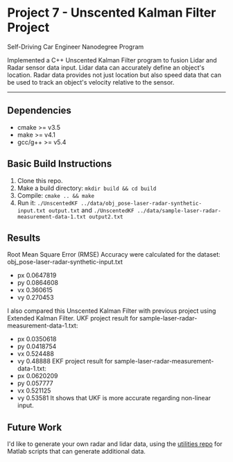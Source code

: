 # Project 7 - Unscented Kalman Filter Project
Self-Driving Car Engineer Nanodegree Program

Implemented a C++ Unscented Kalman Filter program to fusion Lidar and Radar sensor data input. Lidar data can accurately define an object's location. Radar data provides not just location but also speed data that can be used to track an object's velocity relative to the sensor. 

---

## Dependencies

* cmake >= v3.5
* make >= v4.1
* gcc/g++ >= v5.4

## Basic Build Instructions

1. Clone this repo.
2. Make a build directory: `mkdir build && cd build`
3. Compile: `cmake .. && make`
4. Run it: 
   `./UnscentedKF ../data/obj_pose-laser-radar-synthetic-input.txt output.txt` 
   and
   `./UnscentedKF ../data/sample-laser-radar-measurement-data-1.txt output2.txt`

## Results

Root Mean Square Error (RMSE) Accuracy were calculated for the dataset:
obj_pose-laser-radar-synthetic-input.txt
* px        0.0647819
* py        0.0864608
* vx        0.360615
* vy        0.270453

I also compared this Unscented Kalman Filter with previous project using Extended Kalman Filter. 
UKF project result for sample-laser-radar-measurement-data-1.txt:
* px	       0.0350618
* py	       0.0418754
* vx	       0.524488
* vy	       0.48888
EKF project result for sample-laser-radar-measurement-data-1.txt:
* px	       0.0620209
* py	       0.057777
* vx	       0.521125
* vy	       0.53581
It shows that UKF is more accurate regarding non-linear input. 

## Future Work

I'd like to generate your own radar and lidar data, using the
[utilities repo](https://github.com/udacity/CarND-Mercedes-SF-Utilities) for
Matlab scripts that can generate additional data.
